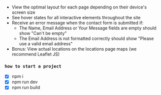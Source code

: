- View the optimal layout for each page depending on their device's screen size
- See hover states for all interactive elements throughout the site
- Receive an error message when the contact form is submitted if:
  - The Name, Email Address or Your Message fields are empty should show "Can't be empty"
  - The Email Address is not formatted correctly should show "Please use a valid email address"
- Bonus: View actual locations on the locations page maps (we recommend Leaflet JS)

### `how to start a project`

- [x] npm i
- [x] npm run dev
- [x] npm run build
